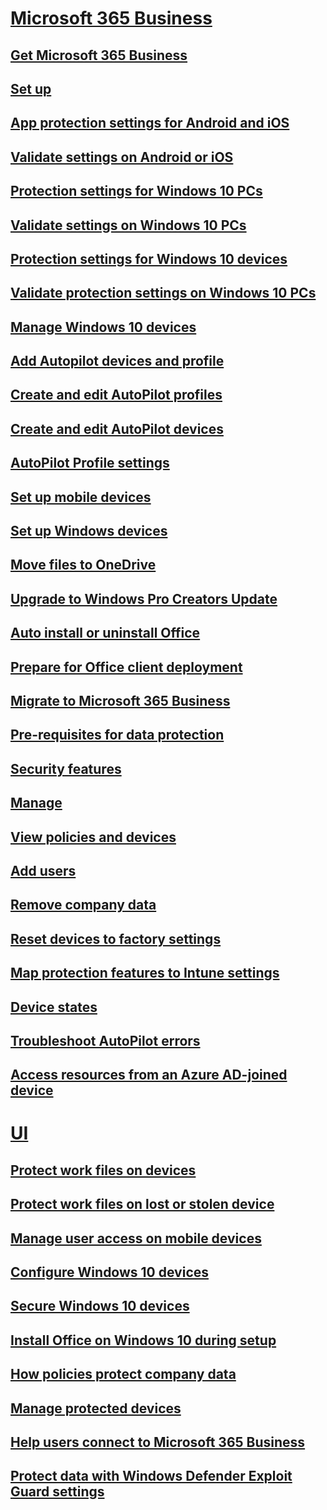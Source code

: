 ﻿
  

# [Microsoft 365 Business](articles/microsoft-365-business-0.md)
## [Get Microsoft 365 Business](articles/get-microsoft-365-business.md)
## [Set up](articles/set-up.md)
## [App protection settings for Android and iOS](articles/app-protection-settings-for-android-and-ios.md)
## [Validate settings on Android or iOS](articles/validate-settings-on-android-or-ios.md)
## [Protection settings  for Windows 10 PCs](articles/protection-settings-for-windows-10-pcs.md)
## [Validate settings on Windows 10 PCs](articles/validate-settings-on-windows-10-pcs.md)
## [Protection settings for Windows 10 devices](articles/protection-settings-for-windows-10-devices.md)
## [Validate protection settings on Windows 10 PCs](articles/validate-protection-settings-on-windows-10-pcs.md)
## [Manage Windows 10 devices](articles/manage-windows-10-devices.md)
## [Add Autopilot devices and profile](articles/add-autopilot-devices-and-profile.md)
## [Create and edit AutoPilot profiles](articles/create-and-edit-autopilot-profiles.md)
## [Create and edit AutoPilot devices](articles/create-and-edit-autopilot-devices.md)
## [AutoPilot Profile settings](articles/autopilot-profile-settings.md)
## [Set up mobile devices](articles/set-up-mobile-devices.md)
## [Set up Windows devices](articles/set-up-windows-devices.md)
## [Move files to OneDrive](articles/move-files-to-onedrive.md)
## [Upgrade to Windows Pro Creators Update](articles/upgrade-to-windows-pro-creators-update.md)
## [Auto install or uninstall Office](articles/auto-install-or-uninstall-office.md)
## [Prepare for Office client deployment](articles/prepare-for-office-client-deployment.md)
## [Migrate to Microsoft 365 Business](articles/migrate-to-microsoft-365-business.md)
## [Pre-requisites for data protection](articles/pre-requisites-for-data-protection.md)
## [Security features](articles/security-features.md)
## [Manage](articles/manage.md)
## [View policies and devices](articles/view-policies-and-devices.md)
## [Add users](articles/add-users-0.md)
## [Remove company data](articles/remove-company-data.md)
## [Reset devices to factory settings](articles/reset-devices-to-factory-settings.md)
## [Map protection features to Intune settings](articles/map-protection-features-to-intune-settings.md)
## [Device states](articles/device-states.md)
## [Troubleshoot AutoPilot errors](articles/troubleshoot-autopilot-errors.md)
## [Access resources from an Azure AD-joined device](articles/access-resources-from-an-azure-ad-joined-device.md)
# [UI](articles/ui.md)
## [Protect work files on devices](articles/protect-work-files-on-devices.md)
## [Protect work files on lost or stolen device](articles/protect-work-files-on-lost-or-stolen-device.md)
## [Manage user access on mobile devices](articles/manage-user-access-on-mobile-devices.md)
## [Configure Windows 10 devices](articles/configure-windows-10-devices.md)
## [Secure Windows 10 devices](articles/secure-windows-10-devices.md)
## [Install Office on Windows 10 during setup](articles/install-office-on-windows-10-during-setup.md)
## [How policies protect company data](articles/how-policies-protect-company-data.md)
## [Manage protected devices](articles/manage-protected-devices.md)
## [Help users connect to Microsoft 365 Business](articles/help-users-connect-to-microsoft-365-business.md)
## [Protect data with Windows Defender Exploit Guard settings](articles/protect-data-with-windows-defender-exploit-guard-settings.md)

